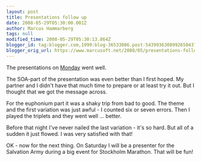 ```yaml
---
layout: post
title: Presentations follow up
date: 2008-05-29T05:30:00.001Z
author: Marcus Hammarberg
tags: null
modified_time: 2008-05-29T05:30:13.864Z
blogger_id: tag:blogger.com,1999:blog-36533086.post-5439936308992650437
blogger_orig_url: https://www.marcusoft.net/2008/05/presentations-follow-up.html
---
```


The presentations on [Monday](https://www.marcusoft.net/2008/05/presentations.html) went well.

The SOA-part of the presentation was even better than I first hoped. My partner and I didn't have that much time to prepare or at least try it out. But I thought that we got the message across.

For the euphonium part it was a shaky trip from bad to good. The theme and the first variation was just awful - I counted six or seven errors. Then I played the triplets and they went well ... better.

Before that night I've never nailed the last variation - it's so hard. But all of a sudden it just flowed. I was very satisfied with that!

OK - now for the next thing. On Saturday I will be a presenter for the Salvation Army during a big event for Stockholm Marathon. That will be fun!
